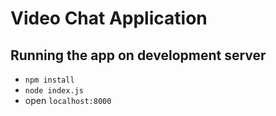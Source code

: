 # Video Chat Application
## Running the app on development server
* `npm install`
* `node index.js`
* open `localhost:8000`